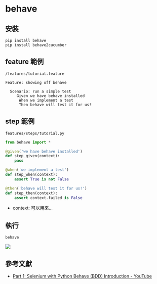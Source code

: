 # behave

## 安裝

```
pip install behave
pip install behave2cucumber
```

## feature 範例

`/features/tutorial.feature`

```
Feature: showing off behave

  Scenario: run a simple test
     Given we have behave installed
      When we implement a test
      Then behave will test it for us!
```

## step 範例

`features/steps/tutorial.py`

```py
from behave import *

@given('we have behave installed')
def step_given(context):
    pass

@when('we implement a test')
def step_when(context):
    assert True is not False

@then('behave will test it for us!')
def step_then(context):
    assert context.failed is False
```

- context: 可以用來...

## 執行

```
behave
```

<!-- ```
behave --lang-list
behave --lang-help zh-TW
``` -->

![](assets/behave.png)

## 參考文獻

- [Part 1: Selenium with Python Behave (BDD) Introduction - YouTube](https://www.youtube.com/watch?v=JIyvAFBx2Fw)
